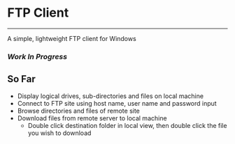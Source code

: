 FTP Client
==========
---

A simple, lightweight FTP client for Windows

### **_Work In Progress_**

So Far
------
* Display logical drives, sub-directories and files on local machine
* Connect to FTP site using host name, user name and password input
* Browse directories and files of remote site
* Download files from remote server to local machine
	* Double click destination folder in local view, then double click the file you wish to download

